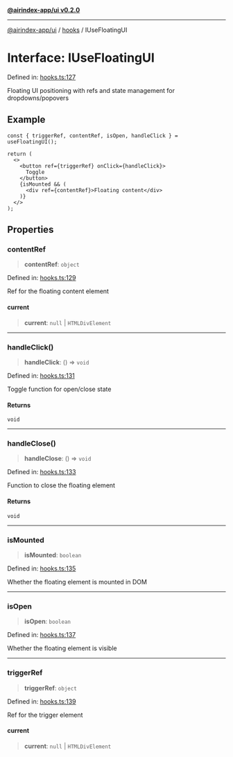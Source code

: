 [**@airindex-app/ui v0.2.0**](../../README.md)

***

[@airindex-app/ui](../../README.md) / [hooks](../README.md) / IUseFloatingUI

# Interface: IUseFloatingUI

Defined in: [hooks.ts:127](https://github.com/airindex-app/ui/blob/d4937753d6b61e212bc6c6c85f1f66df7da59eda/src/types/hooks.ts#L127)

Floating UI positioning with refs and state management for dropdowns/popovers

## Example

```tsx
const { triggerRef, contentRef, isOpen, handleClick } = useFloatingUI();

return (
  <>
    <button ref={triggerRef} onClick={handleClick}>
      Toggle
    </button>
    {isMounted && (
      <div ref={contentRef}>Floating content</div>
    )}
  </>
);
```

## Properties

### contentRef

> **contentRef**: `object`

Defined in: [hooks.ts:129](https://github.com/airindex-app/ui/blob/d4937753d6b61e212bc6c6c85f1f66df7da59eda/src/types/hooks.ts#L129)

Ref for the floating content element

#### current

> **current**: `null` \| `HTMLDivElement`

***

### handleClick()

> **handleClick**: () => `void`

Defined in: [hooks.ts:131](https://github.com/airindex-app/ui/blob/d4937753d6b61e212bc6c6c85f1f66df7da59eda/src/types/hooks.ts#L131)

Toggle function for open/close state

#### Returns

`void`

***

### handleClose()

> **handleClose**: () => `void`

Defined in: [hooks.ts:133](https://github.com/airindex-app/ui/blob/d4937753d6b61e212bc6c6c85f1f66df7da59eda/src/types/hooks.ts#L133)

Function to close the floating element

#### Returns

`void`

***

### isMounted

> **isMounted**: `boolean`

Defined in: [hooks.ts:135](https://github.com/airindex-app/ui/blob/d4937753d6b61e212bc6c6c85f1f66df7da59eda/src/types/hooks.ts#L135)

Whether the floating element is mounted in DOM

***

### isOpen

> **isOpen**: `boolean`

Defined in: [hooks.ts:137](https://github.com/airindex-app/ui/blob/d4937753d6b61e212bc6c6c85f1f66df7da59eda/src/types/hooks.ts#L137)

Whether the floating element is visible

***

### triggerRef

> **triggerRef**: `object`

Defined in: [hooks.ts:139](https://github.com/airindex-app/ui/blob/d4937753d6b61e212bc6c6c85f1f66df7da59eda/src/types/hooks.ts#L139)

Ref for the trigger element

#### current

> **current**: `null` \| `HTMLDivElement`
